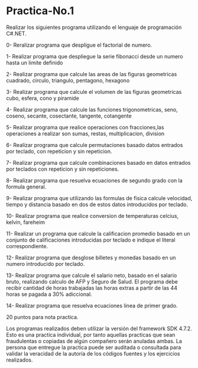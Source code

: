 # Practica-No.1

Realizar los siguientes programa utilizando el lenguaje de programación C#.NET.

0- Reralizar programa que despligue el factorial de numero.

1- Realizar programa que despliegue la serie fibonacci desde un numero hasta un limite definido

2- Realizar programa que calcule las areas de las figuras geometricas cuadrado, circulo, triangulo, pentagono, hexagono

3- Realizar programa que calcule el volumen de las figuras geometricas cubo, esfera, cono y piramide

4- Realizar programa que calcule las funciones trigonometricas, seno, coseno, secante, cosectante, tangente, cotangente

5- Realizar programa que realice operaciones con fracciones,las operaciones a realizar son sumas, restas, multiplicacion, division

6- Realizar programa que calcule permutaciones basado datos entrados por teclado, con repeticion y sin repeticion.

7- Realizar programa que calcule combinaciones basado en datos entrados por teclados con repeticion y sin repeticiones.

8- Realizar programa que resuelva ecuaciones de segundo grado con la formula general.

9- Realizar programa que utilizando las formulas de fisica calcule velocidad, tiempo y distancia basado en dos de estos datos introducidos por teclado.

10- Realizar programa que realice conversion de temperaturas celcius, kelvin, fareheim

11- Realizar un programa que calcule la calificacion promedio basado en un conjunto de calificaciones introducidas por teclado e indique el literal correspondiente.

12- Realizar programa que desglose billetes y monedas basado en un numero introducido por teclado.

13- Realizar programa que calcule el salario neto, basado en el salario bruto, realizando calculo de AFP y Seguro de Salud. El programa debe recibir cantidad de horas trabajadas
las horas extras a partir de las 44 horas se pagada a 30% adiccional.

14- Realizar programa que resuelva ecuaciones linea de primer grado.

20 puntos para nota practica.

Los programas realizados deben utilizar la versión del framework SDK 4.7.2.
Esto es una practica individual, por tanto aquellas practicas que sean fraudulentas o copiadas de algún compañero serán anuladas ambas.
La persona que entregue la practica puede ser auditada o consultada para validar la veracidad de la autoría de los códigos fuentes y los ejercicios realizados.
